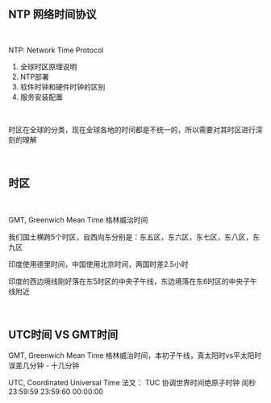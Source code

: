 ## NTP 网络时间协议

<br/>

NTP: Network Time Protocol

1) 全球时区原理说明
2) NTP部署
3) 软件时钟和硬件时钟的区别
4) 服务安装配置

<br/>

时区在全球的分类，现在全球各地的时间都是不统一的，所以需要对其时区进行深刻的理解

<br/>

## 时区

<br/>

GMT, Greenwich Mean Time 格林威治时间

我们国土横跨5个时区，自西向东分别是：东五区，东六区，东七区，东八区，东九区

印度使用德里时间，中国使用北京时间，两国时差2.5小时

印度的西边境线刚好落在东5时区的中央子午线，东边境落在东6时区的中央子午线附近

<br/>

## UTC时间 VS GMT时间

GMT, Greenwich Mean Time 格林威治时间，本初子午线，真太阳时vs平太阳时 误差几分钟 - 十几分钟

UTC, Coordinated Universal Time 法文： TUC 协调世界时间绝原子时钟 闰秒 23:59:59 23:59:60 00:00:00
